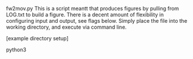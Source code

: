 fw2mov.py
This is a script meantt that produces figures by pulling from LOG.txt to build a figure. 
There is a decent amount of flexibility in configuring input and output, see flags below. 
Simply place the file into the working directory, and execute via command line.

[example directory setup]


python3 